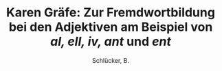 ---
type        : article
author      : Schlücker, B.
title       : "Karen Gräfe: Zur Fremdwortbildung bei den Adjektiven am Beispiel von <i>al, ell, iv, ant</i> und <i>ent</i>"
journal     : Deutsch als Fremdsprache
volume      : 55
number      : 4
pages       : 252-255
year        : 2018-01-01
doi         : 10.37307/j.2198-2430.2018.04.10
---
